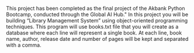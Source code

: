 This project has been completed as the final project of the Akbank Python Bootcamp, conducted through the Global AI Hub."
In this project you will be building “Library Management System” using object-oriented
programming techniques. This program will use books.txt file that you will create as a database
where each line will represent a single book. At each line, book name, author, release date
and number of pages will be kept and separated with a comma.

